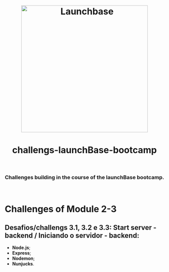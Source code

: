 <h1 align="center">
   <img alt="Launchbase" src="https://storage.googleapis.com/golden-wind/bootcamp-launchbase/logo.png" width="400px" />
 </h1></n>

<h1 align="center">challengs-launchBase-bootcamp</h2>&nbsp;&nbsp;&nbsp;
<h3 align="center">Challenges building in the course of the launchBase bootcamp.</h3>&nbsp;

<h1>Challenges of Module 2-3</h1>
<h2>Desafios/challengs 3.1, 3.2 e 3.3: Start server - backend / Iniciando o servidor - backend:</h2>

- **Node.js**;
- **Express**;
- **Nodemon**;
- **Nunjucks**.



